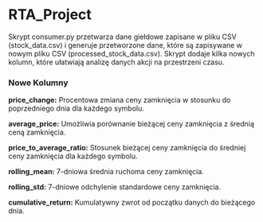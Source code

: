 # RTA_Project

Skrypt consumer.py przetwarza dane giełdowe zapisane w pliku CSV (stock_data.csv) i generuje przetworzone dane, które są zapisywane w nowym pliku CSV (processed_stock_data.csv). Skrypt dodaje kilka nowych kolumn, które ułatwiają analizę danych akcji na przestrzeni czasu.

### **Nowe Kolumny**

**price_change:**
Procentowa zmiana ceny zamknięcia w stosunku do poprzedniego dnia dla każdego symbolu.

**average_price:**
Umożliwia porównanie bieżącej ceny zamknięcia z średnią ceną zamknięcia.

**price_to_average_ratio:**
Stosunek bieżącej ceny zamknięcia do średniej ceny zamknięcia dla każdego symbolu.

**rolling_mean:**
7-dniowa średnia ruchoma ceny zamknięcia.

**rolling_std:**
7-dniowe odchylenie standardowe ceny zamknięcia.

**cumulative_return:**
Kumulatywny zwrot od początku danych do bieżącego dnia.
